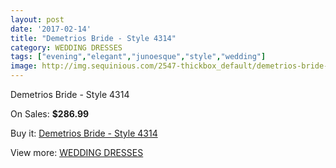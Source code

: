 ```yaml
---
layout: post
date: '2017-02-14'
title: "Demetrios Bride - Style 4314"
category: WEDDING DRESSES
tags: ["evening","elegant","junoesque","style","wedding"]
image: http://img.sequinious.com/2547-thickbox_default/demetrios-bride-style-4314.jpg
---
```

Demetrios Bride - Style 4314

On Sales: **$286.99**
<a href="https://www.sequinious.com/wedding-dresses/999-demetrios-bride-style-4314.html"><amp-img layout="responsive" width="600" height="600" src="//img.sequinious.com/2547-thickbox_default/demetrios-bride-style-4314.jpg" alt="Demetrios Bride - Style 4314 0" /></a>
<a href="https://www.sequinious.com/wedding-dresses/999-demetrios-bride-style-4314.html"><amp-img layout="responsive" width="600" height="600" src="//img.sequinious.com/2550-thickbox_default/demetrios-bride-style-4314.jpg" alt="Demetrios Bride - Style 4314 1" /></a>
<a href="https://www.sequinious.com/wedding-dresses/999-demetrios-bride-style-4314.html"><amp-img layout="responsive" width="600" height="600" src="//img.sequinious.com/2549-thickbox_default/demetrios-bride-style-4314.jpg" alt="Demetrios Bride - Style 4314 2" /></a>
<a href="https://www.sequinious.com/wedding-dresses/999-demetrios-bride-style-4314.html"><amp-img layout="responsive" width="600" height="600" src="//img.sequinious.com/2548-thickbox_default/demetrios-bride-style-4314.jpg" alt="Demetrios Bride - Style 4314 3" /></a>

Buy it: [Demetrios Bride - Style 4314](https://www.sequinious.com/wedding-dresses/999-demetrios-bride-style-4314.html "Demetrios Bride - Style 4314")

View more: [WEDDING DRESSES](https://www.sequinious.com/2-wedding-dresses "WEDDING DRESSES")